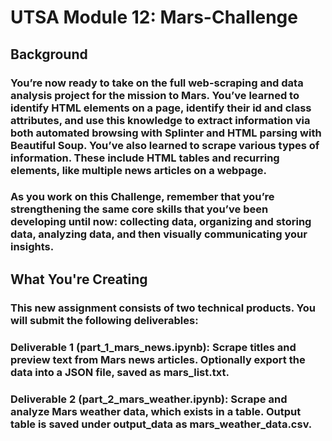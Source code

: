 # UTSA Module 12: Mars-Challenge

## Background
### You’re now ready to take on the full web-scraping and data analysis project for the mission to Mars. You’ve learned to identify HTML elements on a page, identify their id and class attributes, and use this knowledge to extract information via both automated browsing with Splinter and HTML parsing with Beautiful Soup. You’ve also learned to scrape various types of information. These include HTML tables and recurring elements, like multiple news articles on a webpage.

### As you work on this Challenge, remember that you’re strengthening the same core skills that you’ve been developing until now: collecting data, organizing and storing data, analyzing data, and then visually communicating your insights.

## What You're Creating
### This new assignment consists of two technical products. You will submit the following deliverables:

### Deliverable 1 (part_1_mars_news.ipynb): Scrape titles and preview text from Mars news articles. Optionally export the data into a JSON file, saved as mars_list.txt.

### Deliverable 2 (part_2_mars_weather.ipynb): Scrape and analyze Mars weather data, which exists in a table. Output table is saved under output_data as mars_weather_data.csv.
